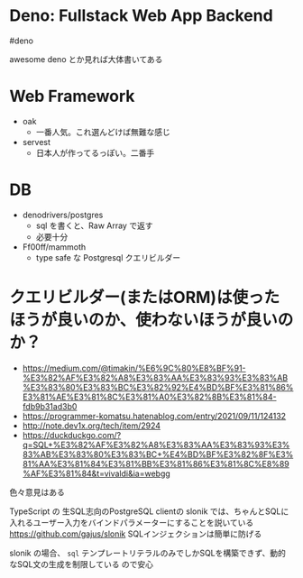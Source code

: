 # Deno: Fullstack Web App Backend

#deno

awesome deno とか見れば大体書いてある

# Web Framework

- oak
  - 一番人気。これ選んどけば無難な感じ
- servest
  - 日本人が作ってるっぽい。二番手


# DB

- denodrivers/postgres
  - sql を書くと、Raw Array で返す
  - 必要十分
- Ff00ff/mammoth
  - type safe な Postgresql クエリビルダー


# クエリビルダー(またはORM)は使ったほうが良いのか、使わないほうが良いのか？
- https://medium.com/@timakin/%E6%9C%80%E8%BF%91-%E3%82%AF%E3%82%A8%E3%83%AA%E3%83%93%E3%83%AB%E3%83%80%E3%83%BC%E3%82%92%E4%BD%BF%E3%81%86%E3%81%AE%E3%81%8C%E3%81%A0%E3%82%8B%E3%81%84-fdb9b31ad3b0
- https://programmer-komatsu.hatenablog.com/entry/2021/09/11/124132
- http://note.dev1x.org/tech/item/2924
- https://duckduckgo.com/?q=SQL+%E3%82%AF%E3%82%A8%E3%83%AA%E3%83%93%E3%83%AB%E3%83%80%E3%83%BC+%E4%BD%BF%E3%82%8F%E3%81%AA%E3%81%84%E3%81%BB%E3%81%86%E3%81%8C%E8%89%AF%E3%81%84&t=vivaldi&ia=webgg


色々意見はある

TypeScript の 生SQL志向のPostgreSQL clientの slonik では、ちゃんとSQLに入れるユーザー入力をバインドパラメーターにすることを説いている
https://github.com/gajus/slonik
SQLインジェクションは簡単に防げる

slonik の場合、 `sql` テンプレートリテラルのみでしかSQLを構築できず、動的なSQL文の生成を制限している
ので安心



